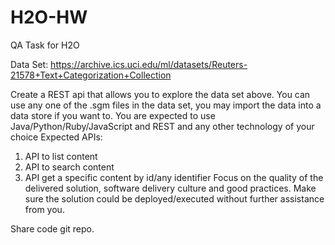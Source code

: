 # H2O-HW
QA Task for H2O

Data Set: https://archive.ics.uci.edu/ml/datasets/Reuters-21578+Text+Categorization+Collection

Create a REST api that allows you to explore the data set above. You can use any one of the .sgm files in the data set, you may import the data into a data store if you want to. You are expected to use Java/Python/Ruby/JavaScript and REST and any other technology of your choice
Expected APIs:
1. API to list content 
2. API to search content
3. API get a specific content by id/any identifier
Focus on the quality of the delivered solution, software delivery culture and good practices.
Make sure the solution could be deployed/executed without further assistance from you.
 
Share code git repo.
